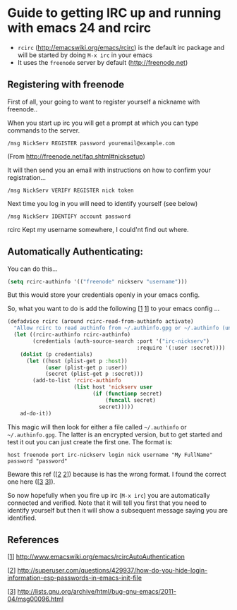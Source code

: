 # Guide to getting IRC up and running with emacs 24 and rcirc

- `rcirc` (http://emacswiki.org/emacs/rcirc) is the default irc package and will be started by doing `M-x irc` in your emacs
- It uses the `freenode` server by default (http://freenode.net)


## Registering with freenode

First of all, your going to want to register yourself a nickname with freenode..

When you start up irc you will get a prompt at which you can type commands to the server.

```
/msg NickServ REGISTER password youremail@example.com
```

(From http://freenode.net/faq.shtml#nicksetup)

It will then send you an email with instructions on how to confirm your registration...

```
/msg NickServ VERIFY REGISTER nick token
```

Next time you log in you will need to identify yourself (see below)

```
/msg NickServ IDENTIFY account password
```

rcirc Kept my username somewhere, I could'nt find out where.

## Automatically Authenticating:

You can do this...
```lisp
(setq rcirc-authinfo '(("freenode" nickserv "username")))
```

But this would store your credentials openly in your emacs config.

So, what you want to do is add the following [[1] [1]] to your emacs config  ...


```lisp
(defadvice rcirc (around rcirc-read-from-authinfo activate)
  "Allow rcirc to read authinfo from ~/.authinfo.gpg or ~/.authinfo (un-encrypted) via the auth-source API."
  (let ((rcirc-authinfo rcirc-authinfo)
        (credentials (auth-source-search :port '("irc-nickserv")
                                         :require '(:user :secret))))
    (dolist (p credentials)
      (let ((host (plist-get p :host))
            (user (plist-get p :user))
            (secret (plist-get p :secret)))
        (add-to-list 'rcirc-authinfo
                     (list host 'nickserv user
                           (if (functionp secret)
                               (funcall secret)
                             secret)))))
    ad-do-it))
```

This magic will then look for either a file called `~/.authinfo` or `~/.authinfo.gpg`. The latter is an encrypted version, but to get started and test it out you can just create the first one. The format is:

```
host freenode port irc-nickserv login nick username "My FullName" password "password"
```
Beware this ref ([[2] [2]]) because is has the wrong format. I found the correct one here ([[3] [3]]).

So now hopefully when you fire up irc (`M-x irc`) you are automatically connected and verified. Note that it will tell you first that you need to identify yourself but then it will show a subsequent message saying you are identified.


## References

[1]: http://www.emacswiki.org/emacs/rcircAutoAuthentication "rcirc authentication"
[2]: http://superuser.com/questions/429937/how-do-you-hide-login-information-esp-passwords-in-emacs-init-file "Dodgy format of authinf file"
[3]: http://lists.gnu.org/archive/html/bug-gnu-emacs/2011-04/msg00096.html "Good version of the authinf file"


[[1][1]] http://www.emacswiki.org/emacs/rcircAutoAuthentication

[[2][2]] http://superuser.com/questions/429937/how-do-you-hide-login-information-esp-passwords-in-emacs-init-file 

[[3][3]] http://lists.gnu.org/archive/html/bug-gnu-emacs/2011-04/msg00096.html 
